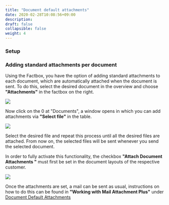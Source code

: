 ```yaml
---
title: "Document default attachments"
date: 2020-02-28T10:08:56+09:00
description: 
draft: false
collapsible: false
weight: 4
---
```

### Setup

### Adding standard attachments per document

Using the Factbox, you have the option of adding standard attachments to each document, which are automatically attached when the document is sent. To do this, select the desired document in the overview and choose **"Attachments"** in the factbox on the right.

![](images/apps/attachmentoverattachen.PNG)

Now click on the 0 at "Documents", a window opens in which you can add attachments via **"Select file"** in the table.

![](images/apps/attachmentdoc.PNG)

Select the desired file and repeat this process until all the desired files are attached. From now on, the selected files will be sent whenever you send the selected document.

In order to fully activate this functionality, the checkbox **"Attach Document Attachments "** must first be set in the document layouts of the respective customer.

![](images/apps/documents_en.png)

Once the attachments are set, a mail can be sent as usual, instructions on how to do this can be found in **"Working with Mail Attachment Plus"** under [Document Default Attachments](en-us/apps/mail-attachments-plus/working-with-map/defaults-document/)
